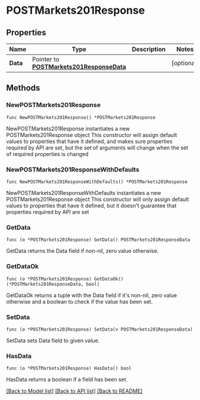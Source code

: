 # POSTMarkets201Response

## Properties

Name | Type | Description | Notes
------------ | ------------- | ------------- | -------------
**Data** | Pointer to [**POSTMarkets201ResponseData**](POSTMarkets201ResponseData.md) |  | [optional] 

## Methods

### NewPOSTMarkets201Response

`func NewPOSTMarkets201Response() *POSTMarkets201Response`

NewPOSTMarkets201Response instantiates a new POSTMarkets201Response object
This constructor will assign default values to properties that have it defined,
and makes sure properties required by API are set, but the set of arguments
will change when the set of required properties is changed

### NewPOSTMarkets201ResponseWithDefaults

`func NewPOSTMarkets201ResponseWithDefaults() *POSTMarkets201Response`

NewPOSTMarkets201ResponseWithDefaults instantiates a new POSTMarkets201Response object
This constructor will only assign default values to properties that have it defined,
but it doesn't guarantee that properties required by API are set

### GetData

`func (o *POSTMarkets201Response) GetData() POSTMarkets201ResponseData`

GetData returns the Data field if non-nil, zero value otherwise.

### GetDataOk

`func (o *POSTMarkets201Response) GetDataOk() (*POSTMarkets201ResponseData, bool)`

GetDataOk returns a tuple with the Data field if it's non-nil, zero value otherwise
and a boolean to check if the value has been set.

### SetData

`func (o *POSTMarkets201Response) SetData(v POSTMarkets201ResponseData)`

SetData sets Data field to given value.

### HasData

`func (o *POSTMarkets201Response) HasData() bool`

HasData returns a boolean if a field has been set.


[[Back to Model list]](../README.md#documentation-for-models) [[Back to API list]](../README.md#documentation-for-api-endpoints) [[Back to README]](../README.md)


